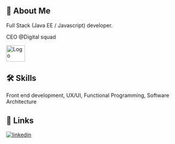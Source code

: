 
## 🚀 About Me
Full Stack (Java EE / Javascript) developer.

CEO @Digital squad 

<a target="_blank" href="https://www.digitalsquad.ma"> <img src="https://digitalsquad.ma/assets/images/squad.png" style="width: 50px;height:44.5px" alt="Logo" /> <a/>
    
   

  
## 🛠 Skills
Front end development, UX/UI,  Functional Programming, Software Architecture

  


  
## 🔗 Links
[![linkedin](https://img.shields.io/badge/linkedin-0A66C2?style=for-the-badge&logo=linkedin&logoColor=white)](https://www.linkedin.com/in/taha-laghzali/)

  
